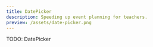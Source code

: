 ```yaml
---
title: DatePicker
description: Speeding up event planning for teachers.
preview: /assets/date-picker.png
---
```


TODO: DatePicker
